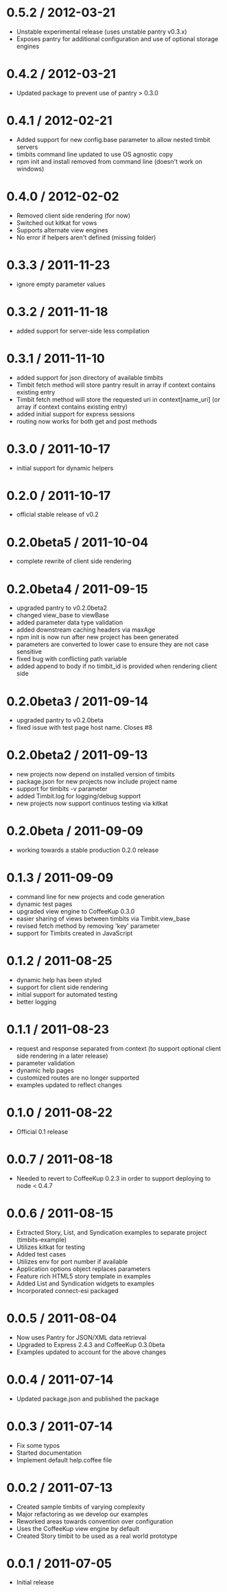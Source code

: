 0.5.2 / 2012-03-21
==================

  * Unstable experimental release (uses unstable pantry v0.3.x)
  * Exposes pantry for additional configuration and use of optional storage engines

0.4.2 / 2012-03-21
==================

  * Updated package to prevent use of pantry > 0.3.0

0.4.1 / 2012-02-21
==================

  * Added support for new config.base parameter to allow nested timbit servers
  * timbits command line updated to use OS agnostic copy
  * npm init and install removed from command line (doesn't work on windows)

0.4.0 / 2012-02-02
==================

  * Removed client side rendering (for now)
  * Switched out kitkat for vows
  * Supports alternate view engines
  * No error if helpers aren't defined (missing folder)

0.3.3 / 2011-11-23
==================

  * ignore empty parameter values

0.3.2 / 2011-11-18
==================

  * added support for server-side less compilation

0.3.1 / 2011-11-10
==================

  * added support for json directory of available timbits
  * Timbit fetch method will store pantry result in array if context contains existing entry
  * Timbit fetch method will store the requested uri in context\[name_uri\] (or array if context contains existing entry)
  * added initial support for express sessions
  * routing now works for both get and post methods

0.3.0 / 2011-10-17
==================

  * initial support for dynamic helpers

0.2.0 / 2011-10-17
==================

  * official stable release of v0.2

0.2.0beta5 / 2011-10-04
=======================

  * complete rewrite of client side rendering

0.2.0beta4 / 2011-09-15
=======================

  * upgraded pantry to v0.2.0beta2
  * changed view_base to viewBase
  * added parameter data type validation
  * added downstream caching headers via maxAge
  * npm init is now run after new project has been generated
  * parameters are converted to lower case to ensure they are not case sensitive
  * fixed bug with conflicting path variable
  * added append to body if no timbit_id is provided when rendering client side

0.2.0beta3 / 2011-09-14
=======================

  * upgraded pantry to v0.2.0beta
  * fixed issue with test page host name. Closes #8

0.2.0beta2 / 2011-09-13
=======================

  * new projects now depend on installed version of timbits
  * package.json for new projects now include project name
  * support for timbits -v parameter
  * added Timbit.log for logging/debug support
  * new projects now support continuos testing via kitkat

0.2.0beta / 2011-09-09
======================

  * working towards a stable production 0.2.0 release

0.1.3 / 2011-09-09
==================

  * command line for new projects and code generation
  * dynamic test pages
  * upgraded view engine to CoffeeKup 0.3.0
  * easier sharing of views between timbits via Timbit.view_base
  * revised fetch method by removing 'key' parameter
  * support for Timbits created in JavaScript

0.1.2 / 2011-08-25
==================

  * dynamic help has been styled
  * support for client side rendering
  * initial support for automated testing
  * better logging

0.1.1 / 2011-08-23
==================

  * request and response separated from context (to support optional client side rendering in a later release)
  * parameter validation
  * dynamic help pages
  * customized routes are no longer supported
  * examples updated to reflect changes

0.1.0 / 2011-08-22
==================

  * Official 0.1 release

0.0.7 / 2011-08-18
==================

  * Needed to revert to CoffeeKup 0.2.3 in order to support deploying to node < 0.4.7

0.0.6 / 2011-08-15
==================

  * Extracted Story, List, and Syndication examples to separate project (timbits-example)
  * Utilizes kitkat for testing
  * Added test cases
  * Utilizes env for port number if available
  * Application options object replaces parameters
  * Feature rich HTML5 story template in examples
  * Added List and Syndication widgets to examples
  * Incorporated connect-esi packaged

0.0.5 / 2011-08-04
==================

  * Now uses Pantry for JSON/XML data retrieval
  * Upgraded to Express 2.4.3 and CoffeeKup 0.3.0beta
  * Examples updated to account for the above changes

0.0.4 / 2011-07-14
==================

  * Updated package.json and published the package

0.0.3 / 2011-07-14
==================

  * Fix some typos
  * Started documentation
  * Implement default help.coffee file

0.0.2 / 2011-07-13
==================

  * Created sample timbits of varying complexity
  * Major refactoring as we develop our examples
  * Reworked areas towards convention over configuration
  * Uses the CoffeeKup view engine by default
  * Created Story timbit to be used as a real world prototype
	
0.0.1 / 2011-07-05
==================

  * Initial release































